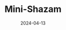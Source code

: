 ---
layout: post
title: "Mini-Shazam"
date: 2024-04-13
category: project
redirect: https://gitlab.ethz.ch/ndickenmann/shazam
details:
  - "Built a song recognition and classification neural network on a microcontroller"
  - "• Captured song snippets on the microcontroller and trained them on a cpu"
  - "• Model running on the microcontroller classifies correctly with an accuracy of over 85%"
featured: true
---